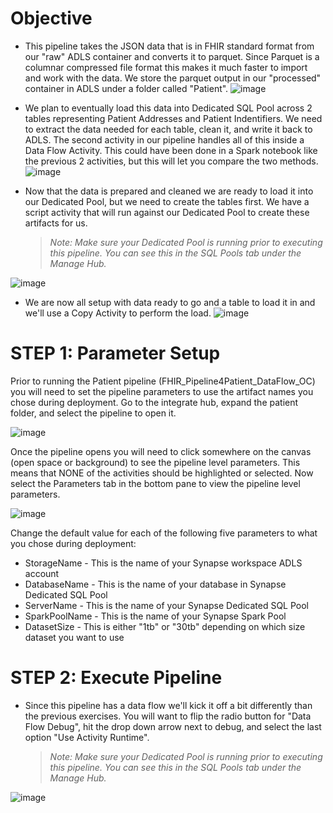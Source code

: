 # Objective
* This pipeline takes the JSON data that is in FHIR standard format from our "raw" ADLS container and converts it to parquet.  Since Parquet is a columnar compressed file format this makes it much faster to import and work with the data.  We store the parquet output in our "processed" container in ADLS under a folder called "Patient".
![image](https://user-images.githubusercontent.com/59613090/193136231-4a965468-3d2e-4f24-80a3-c76d0bd8a387.png)


* We plan to eventually load this data into Dedicated SQL Pool across 2 tables representing Patient Addresses and Patient Indentifiers.  We need to extract the data needed for each table, clean it, and write it back to ADLS.  The second activity in our pipeline handles all of this inside a Data Flow Activity.  This could have been done in a Spark notebook like the previous 2 activities, but this will let you compare the two methods.
![image](https://user-images.githubusercontent.com/59613090/193136520-d0bcbab6-fc6f-4896-8ab4-19798833c384.png)


* Now that the data is prepared and cleaned we are ready to load it into our Dedicated Pool, but we need to create the tables first.  We have a script activity that will run against our Dedicated Pool to create these artifacts for us.
    
    >*Note: Make sure your Dedicated Pool is running prior to executing this pipeline.  You can see this in the SQL Pools tab under the Manage Hub.*

![image](https://user-images.githubusercontent.com/59613090/193136622-d84e952a-60f2-47f9-8895-717bf9e81c6b.png)


* We are now all setup with data ready to go and a table to load it in and we'll use a Copy Activity to perform the load.
![image](https://user-images.githubusercontent.com/59613090/193144477-0a98c0d6-1f98-45b6-8e9a-42745960b837.png)


# STEP 1: Parameter Setup
Prior to running the Patient pipeline (FHIR_Pipeline4Patient_DataFlow_OC) you will need to set the pipeline parameters to use the artifact names you chose during deployment.  Go to the integrate hub, expand the patient folder, and select the pipeline to open it.

![image](https://user-images.githubusercontent.com/59613090/193138455-cbb13596-0a2c-4353-808d-92958a7772f6.png)


Once the pipeline opens you will need to click somewhere on the canvas (open space or background) to see the pipeline level parameters.  This means that NONE of the activities should be highlighted or selected.  Now select the Parameters tab in the bottom pane to view the pipeline level parameters.

![image](https://user-images.githubusercontent.com/59613090/193144874-eb863277-d90b-4f32-a208-6d8d8f2aff96.png)


Change the default value for each of the following five parameters to what you chose during deployment:
* StorageName - This is the name of your Synapse workspace ADLS account
* DatabaseName - This is the name of your database in Synapse Dedicated SQL Pool
* ServerName - This is the name of your Synapse Dedicated SQL Pool
* SparkPoolName - This is the name of your Synapse Spark Pool
* DatasetSize - This is either "1tb" or "30tb" depending on which size dataset you want to use

# STEP 2: Execute Pipeline
* Since this pipeline has a data flow we'll kick it off a bit differently than the previous exercises.  You will want to flip the radio button for "Data Flow Debug", hit the drop down arrow next to debug, and select the last option "Use Activity Runtime".
    >*Note: Make sure your Dedicated Pool is running prior to executing this pipeline.  You can see this in the SQL Pools tab under the Manage Hub.*

![image](https://user-images.githubusercontent.com/59613090/193149525-ada67b9c-90b6-466e-bde7-5546f33fac56.png)

